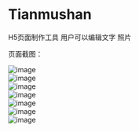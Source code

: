 # Tianmushan

H5页面制作工具 用户可以编辑文字 照片

页面截图：

![image](/images/IMG_2078.PNG)   
![image](/images/IMG_2079.PNG)   
![image](/images/IMG_2080.PNG)   
![image](/images/IMG_2081.PNG)   
![image](/images/IMG_2082.PNG)   
![image](/images/IMG_2083.PNG)   
![image](/images/IMG_2084.PNG) 
